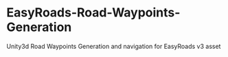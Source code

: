 # EasyRoads-Road-Waypoints-Generation
Unity3d Road Waypoints Generation and navigation for EasyRoads v3 asset
